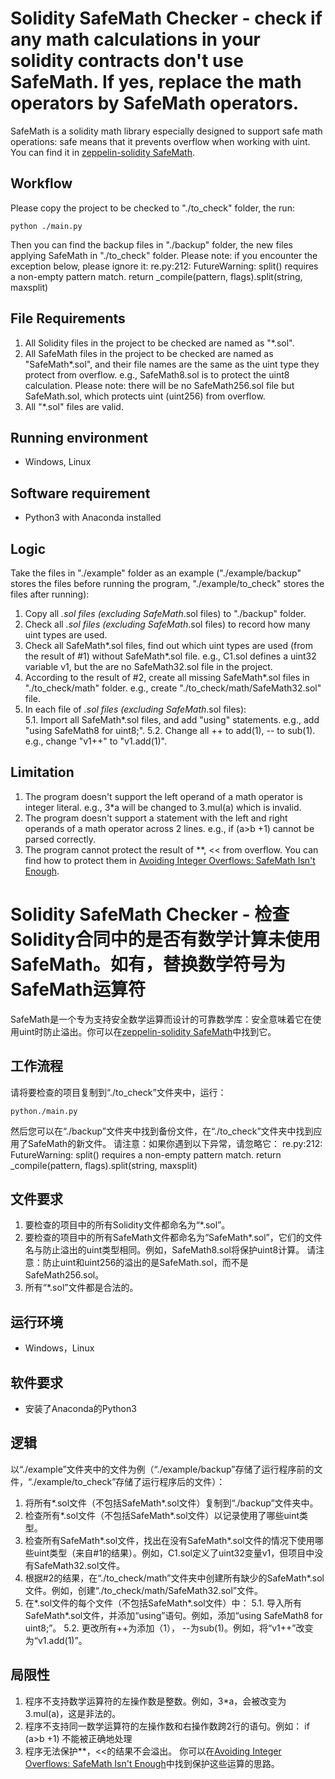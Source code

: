 # Solidity SafeMath Checker - check if any math calculations in your solidity contracts don't use SafeMath. If yes, replace the math operators by SafeMath operators.
SafeMath is a solidity math library especially designed to support safe math operations: safe means that it prevents overflow when working with uint. You can find it in [zeppelin-solidity SafeMath](https://github.com/OpenZeppelin/openzeppelin-solidity/blob/master/contracts/math/SafeMath.sol).  
  
## Workflow  
Please copy the project to be checked to "./to_check" folder, the run:  
```shell  
python ./main.py  
```  
Then you can find the backup files in "./backup" folder, the new files applying SafeMath in "./to_check" folder.
Please note: if you encounter the exception below, please ignore it:
re.py:212: FutureWarning: split() requires a non-empty pattern match.
  return _compile(pattern, flags).split(string, maxsplit)
  
## File Requirements  
1. All Solidity files in the project to be checked are named as "*.sol".
2. All SafeMath files in the project to be checked are named as "SafeMath*.sol", and their file names are the same as the uint type they protect from overflow. e.g., SafeMath8.sol is to protect the uint8 calculation.
Please note: there will be no SafeMath256.sol file but SafeMath.sol, which protects uint (uint256) from overflow.
3. All "*.sol" files are valid.
  
## Running environment  
* Windows, Linux  
  
## Software requirement  
* Python3 with Anaconda installed
  
## Logic  
Take the files in "./example" folder as an example ("./example/backup" stores the files before running the program, "./example/to_check" stores the files after running):  
1. Copy all *.sol files (excluding SafeMath*.sol files) to "./backup" folder.  
2. Check all *.sol files (excluding SafeMath*.sol files) to record how many uint types are used.  
3. Check all SafeMath*.sol files, find out which uint types are used (from the result of #1) without SafeMath*.sol file. e.g., C1.sol defines a uint32 variable v1, but the are no SafeMath32.sol file in the project.  
4. According to the result of #2, create all missing SafeMath*.sol files in "./to_check/math" folder. e.g., create "./to_check/math/SafeMath32.sol" file.  
5. In each file of *.sol files (excluding SafeMath*.sol files):  
5.1. Import all SafeMath*.sol files, and add "using" statements. e.g., add "using SafeMath8 for uint8;".
5.2. Change all ++ to add(1), -- to sub(1). e.g., change "v1++" to "v1.add(1)".  

## Limitation
1. The program doesn't support the left operand of a math operator is integer literal. e.g., 3*a will be changed to 3.mul(a) which is invalid. 
2. The program doesn't support a statement with the left and right operands of a math operator across 2 lines. e.g.,
if (a>b
+1)
cannot be parsed correctly.
3. The program cannot protect the result of **, << from overflow. You can find how to protect them in [Avoiding Integer Overflows: SafeMath Isn't Enough](https://programtheblockchain.com/posts/2018/04/27/avoiding-integer-overflows-safemath-isnt-enough/).  


# Solidity SafeMath Checker - 检查Solidity合同中的是否有数学计算未使用SafeMath。如有，替换数学符号为SafeMath运算符
SafeMath是一个专为支持安全数学运算而设计的可靠数学库：安全意味着它在使用uint时防止溢出。你可以在[zeppelin-solidity SafeMath](https://github.com/OpenZeppelin/openzeppelin-solidity/blob/master/contracts/math/SafeMath.sol)中找到它。

## 工作流程
请将要检查的项目复制到“./to_check”文件夹中，运行：
```shell
python./main.py
```
然后您可以在“./backup”文件夹中找到备份文件，在“./to_check”文件夹中找到应用了SafeMath的新文件。
请注意：如果你遇到以下异常，请忽略它：
re.py:212: FutureWarning: split() requires a non-empty pattern match.
  return _compile(pattern, flags).split(string, maxsplit)

## 文件要求
1. 要检查的项目中的所有Solidity文件都命名为“*.sol”。
2. 要检查的项目中的所有SafeMath文件都命名为“SafeMath*.sol”，它们的文件名与防止溢出的uint类型相同。例如，SafeMath8.sol将保护uint8计算。
请注意：防止uint和uint256的溢出的是SafeMath.sol，而不是SafeMath256.sol。
3. 所有“*.sol”文件都是合法的。

## 运行环境
* Windows，Linux

## 软件要求
* 安装了Anaconda的Python3

## 逻辑
以“./example”文件夹中的文件为例（“./example/backup”存储了运行程序前的文件，“./example/to_check”存储了运行程序后的文件）：
1. 将所有*.sol文件（不包括SafeMath*.sol文件）复制到“./backup”文件夹中。
2. 检查所有*.sol文件（不包括SafeMath*.sol文件）以记录使用了哪些uint类型。
3. 检查所有SafeMath*.sol文件，找出在没有SafeMath*.sol文件的情况下使用哪些uint类型（来自#1的结果）。例如，C1.sol定义了uint32变量v1，但项目中没有SafeMath32.sol文件。
4. 根据#2的结果，在“./to_check/math”文件夹中创建所有缺少的SafeMath*.sol文件。例如，创建“./to_check/math/SafeMath32.sol”文件。
5. 在*.sol文件的每个文件（不包括SafeMath*.sol文件）中：
5.1. 导入所有SafeMath*.sol文件，并添加“using”语句。例如，添加“using SafeMath8 for uint8;”。
5.2. 更改所有++为添加（1）， --为sub(1)。例如，将“v1++”改变为“v1.add(1)”。

## 局限性
1. 程序不支持数学运算符的左操作数是整数。例如，3*a，会被改变为3.mul(a)，这是非法的。
2. 程序不支持同一数学运算符的左操作数和右操作数跨2行的语句。例如：
if (a>b
+1)
不能被正确地处理
3. 程序无法保护**，<<的结果不会溢出。 
你可以在[Avoiding Integer Overflows: SafeMath Isn't Enough](https://programtheblockchain.com/posts/2018/04/27/avoiding-integer-overflows-safemath-isnt-enough/)中找到保护这些运算的思路。
